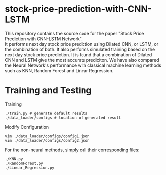 # stock-price-prediction-with-CNN-LSTM
This repository contains the source code for the paper "Stock Price Prediction with CNN-LSTM Network". <br />
It performs next day stock price prediction using Dilated CNN, or LSTM, or the combination of both. It also performs simulated training based on the next day stock price prediction.
It is found that a combination of Dilated CNN and LSTM give the most accurate prediciton. We have also compared the Neural Network's performance with classical machine learning methods such as KNN, Random Forest and Linear Regression.

# Training and Testing
Training
```
./train.py # generate default results
./data_loader/configs # location of generated result
```
Modify Configuration
```
vim ./data_loader/configs/config1.json
vim ./data_loader/configs/config2.json
```

For the non-neural methods, simply call their corresponding files:
```
./KNN.py
./RandomForest.py
./Linear_Regression.py
```
